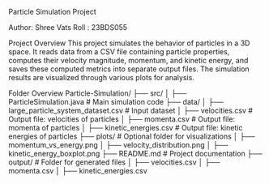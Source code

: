 Particle Simulation Project

Author: Shree Vats
Roll : 23BDS055

Project Overview
This project simulates the behavior of particles in a 3D space. 
It reads data from a CSV file containing particle properties, computes their velocity magnitude, momentum, and kinetic energy, and saves these computed metrics into separate output files. 
The simulation results are visualized through various plots for analysis.


Folder Overview
Particle-Simulation/
├── src/
│   ├── ParticleSimulation.java     # Main simulation code
├── data/
│   ├── large_particle_system_dataset.csv  # Input dataset
│   ├── velocities.csv              # Output file: velocities of particles
│   ├── momenta.csv                 # Output file: momenta of particles
│   ├── kinetic_energies.csv        # Output file: kinetic energies of particles
├── plots/                          # Optional folder for visualizations
│   ├── momentum_vs_energy.png
│   ├── velocity_distribution.png
│   ├── kinetic_energy_boxplot.png
├── README.md                       # Project documentation
├── output/                         # Folder for generated files
│   ├── velocities.csv
│   ├── momenta.csv
│   ├── kinetic_energies.csv



